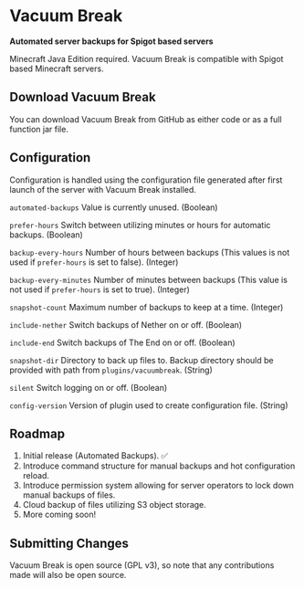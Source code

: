 <h1>Vacuum Break</h1>

**Automated server backups for Spigot based servers**

Minecraft Java Edition required. Vacuum Break is compatible with Spigot based Minecraft servers.

## Download Vacuum Break

You can download Vacuum Break from GitHub as either code or as a full function jar file.

## Configuration

Configuration is handled using the configuration file generated after first launch of the server with Vacuum Break installed.

```automated-backups```  Value is currently unused. (Boolean)

```prefer-hours```  Switch between utilizing minutes or hours for automatic backups. (Boolean)

```backup-every-hours```  Number of hours between backups (This values is not used if ```prefer-hours``` is set to false). (Integer)

```backup-every-minutes```  Number of minutes between backups (This value is not used if ```prefer-hours``` is set to true). (Integer)

```snapshot-count```  Maximum number of backups to keep at a time. (Integer)

```include-nether``` Switch backups of Nether on or off. (Boolean)

```include-end``` Switch backups of The End on or off. (Boolean)

```snapshot-dir``` Directory to back up files to. Backup directory should be provided with path from ```plugins/vacuumbreak```. (String)

```silent``` Switch logging on or off. (Boolean)

```config-version``` Version of plugin used to create configuration file. (String)

## Roadmap

1. Initial release (Automated Backups). ✅
2. Introduce command structure for manual backups and hot configuration reload.
3. Introduce permission system allowing for server operators to lock down manual backups of files.
4. Cloud backup of files utilizing S3 object storage.
5. More coming soon!

## Submitting Changes

Vacuum Break is open source (GPL v3), so note that any contributions made will also be open source.

